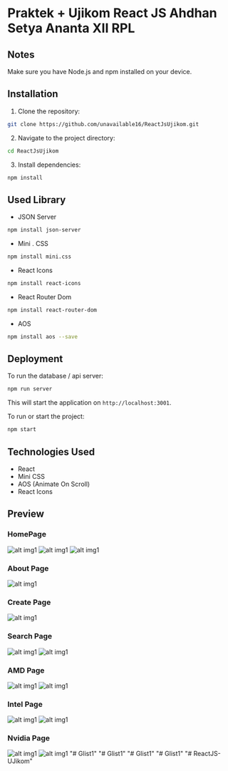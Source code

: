 # Praktek + Ujikom React JS Ahdhan Setya Ananta XII RPL

## Notes

Make sure you have Node.js and npm installed on your device.

## Installation

1. Clone the repository:

```bash
git clone https://github.com/unavailable16/ReactJsUjikom.git
```

2. Navigate to the project directory:

```bash
cd ReactJsUjikom
```

3. Install dependencies:

```bash
npm install
```

## Used Library

- JSON Server
```bash
npm install json-server
```
- Mini . CSS
```bash
npm install mini.css
```
- React Icons
```bash
npm install react-icons
```
- React Router Dom
```bash
npm install react-router-dom
```
- AOS
```bash
npm install aos --save
```

## Deployment

To run the database / api server:

```bash
npm run server
```

This will start the application on `http://localhost:3001`.

To run or start the project:

```bash
npm start
```

## Technologies Used

- React
- Mini CSS
- AOS (Animate On Scroll)
- React Icons

## Preview
### HomePage
![alt img1](https://github.com/unavailable16/ReactJsUjikom/blob/main/Web_Screenshot/MainPage_Top.png)
![alt img1](https://github.com/unavailable16/ReactJsUjikom/blob/main/Web_Screenshot/Main_Page_Sub_Content.png)
![alt img1](https://github.com/unavailable16/ReactJsUjikom/blob/main/Web_Screenshot/Footer.png)

### About Page
![alt img1](https://github.com/unavailable16/ReactJsUjikom/blob/main/Web_Screenshot/About_Page.png)

### Create Page
![alt img1](https://github.com/unavailable16/ReactJsUjikom/blob/main/Web_Screenshot/Create_Page.png)

### Search Page
![alt img1](https://github.com/unavailable16/ReactJsUjikom/blob/main/Web_Screenshot/Search_Page.png)
![alt img1](https://github.com/unavailable16/ReactJsUjikom/blob/main/Web_Screenshot/Search_Page_&_Search_Results.png)

### AMD Page
![alt img1](https://github.com/unavailable16/ReactJsUjikom/blob/main/Web_Screenshot/Amd_Pages.png)
![alt img1](https://github.com/unavailable16/ReactJsUjikom/blob/main/Web_Screenshot/Amd_Detail_Pages.png)

### Intel Page
![alt img1](https://github.com/unavailable16/ReactJsUjikom/blob/main/Web_Screenshot/Intel_Pages.png)
![alt img1](https://github.com/unavailable16/ReactJsUjikom/blob/main/Web_Screenshot/Intel_Detail_Pages.png)

### Nvidia Page
![alt img1](https://github.com/unavailable16/ReactJsUjikom/blob/main/Web_Screenshot/Nvidia_Pages.png)
![alt img1](https://github.com/unavailable16/ReactJsUjikom/blob/main/Web_Screenshot/Nvidia_Detail_Pages.png)
"# Glist1" 
"# Glist1" 
"# Glist1" 
"# Glist1" 
"# ReactJS-UJikom" 
